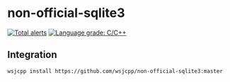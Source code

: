 # non-official-sqlite3

[![Total alerts](https://img.shields.io/lgtm/alerts/g/wsjcpp/non-official-sqlite3.svg?logo=lgtm&logoWidth=18)](https://lgtm.com/projects/g/wsjcpp/non-official-sqlite3/alerts/) [![Language grade: C/C++](https://img.shields.io/lgtm/grade/cpp/g/wsjcpp/non-official-sqlite3.svg?logo=lgtm&logoWidth=18)](https://lgtm.com/projects/g/wsjcpp/non-official-sqlite3/context:cpp) 


## Integration

```
wsjcpp install https://github.com/wsjcpp/non-official-sqlite3:master
```